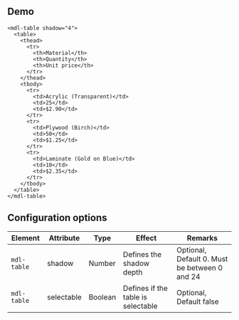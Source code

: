 ## Demo

```html_demo
<mdl-table shadow="4">
  <table>
    <thead>
      <tr>
        <th>Material</th>
        <th>Quantity</th>
        <th>Unit price</th>
      </tr>
    </thead>
    <tbody>
      <tr>
        <td>Acrylic (Transparent)</td>
        <td>25</td>
        <td>$2.90</td>
      </tr>
      <tr>
        <td>Plywood (Birch)</td>
        <td>50</td>
        <td>$1.25</td>
      </tr>
      <tr>
        <td>Laminate (Gold on Blue)</td>
        <td>10</td>
        <td>$2.35</td>
      </tr>
    </tbody>
  </table>
</mdl-table>
```

## Configuration options

| Element | Attribute | Type | Effect | Remarks |
|---------|-----------|------|--------|---------|
| `mdl-table` | shadow | Number | Defines the shadow depth | Optional, Default 0. Must be between 0 and 24 |
| `mdl-table` | selectable | Boolean | Defines if the table is selectable | Optional, Default false |

